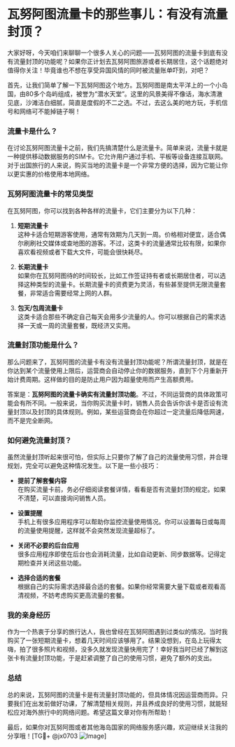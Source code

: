# 瓦努阿图流量卡的那些事儿：有没有流量封顶？

大家好呀，今天咱们来聊聊一个很多人关心的问题——瓦努阿图的流量卡到底有没有流量封顶的功能呢？如果你正计划去瓦努阿图旅游或者长期居住，这个话题绝对值得你关注！毕竟谁也不想在享受异国风情的同时被流量账单吓到，对吧？

首先，让我们简单了解一下瓦努阿图这个地方。瓦努阿图是南太平洋上的一个小岛国，由80多个岛屿组成，被誉为“潜水天堂”。这里的风景美得不像话，海水清澈见底，沙滩洁白细腻，简直是度假的不二之选。不过，去这么美的地方玩，手机信号和网络可不能掉链子啊！

### 流量卡是什么？

在讨论瓦努阿图流量卡之前，我们先搞清楚什么是流量卡。简单来说，流量卡就是一种提供移动数据服务的SIM卡。它允许用户通过手机、平板等设备连接互联网。对于出国旅行的人来说，购买当地的流量卡是一个非常方便的选择，因为它能让你以更实惠的价格使用本地网络。

### 瓦努阿图流量卡的常见类型

在瓦努阿图，你可以找到各种各样的流量卡，它们主要分为以下几种：

1. **短期流量卡**  
   这种卡适合短期游客使用，通常有效期为几天到一周。价格相对便宜，适合偶尔刷刷社交媒体或查地图的游客。不过，这类卡的流量通常比较有限，如果你喜欢看视频或者下载大文件，可能会很快耗尽。

2. **长期流量卡**  
   如果你在瓦努阿图待的时间较长，比如工作签证持有者或长期居住者，可以选择这种类型的流量卡。长期流量卡的资费更为灵活，有些甚至提供无限流量套餐，非常适合需要经常上网的人群。

3. **包天/包周流量卡**  
   这类卡适合那些不确定自己每天会用多少流量的人。你可以根据自己的需求选择一天或一周的流量套餐，既经济又实用。

### 流量封顶功能是什么？

那么问题来了，瓦努阿图的流量卡有没有流量封顶功能呢？所谓流量封顶，就是在你达到某个流量使用上限后，运营商会自动停止你的数据服务，直到下个月重新开始计费周期。这样做的目的是防止用户因为超量使用而产生高额费用。

答案是：**瓦努阿图的流量卡确实有流量封顶功能**。不过，不同运营商的具体政策可能会有所不同。一般来说，当你购买流量卡时，销售人员会告诉你该卡是否设有流量封顶以及封顶的具体规则。例如，某些运营商会在你超过一定流量后降低网速，而不是完全断网。

### 如何避免流量封顶？

虽然流量封顶听起来很可怕，但实际上只要你了解了自己的流量使用习惯，并合理规划，完全可以避免这种情况发生。以下是一些小技巧：

- **提前了解套餐内容**  
  在购买流量卡前，务必仔细阅读套餐详情，看看是否有流量封顶的规定。如果不清楚，可以直接询问销售人员。

- **设置提醒**  
  手机上有很多应用程序可以帮助你监控流量使用情况。你可以设置每日或每周的流量使用提醒，这样就不会突然发现流量超标了。

- **关闭不必要的后台应用**  
  很多应用程序即使在后台也会消耗流量，比如自动更新、同步数据等。记得定期检查并关闭这些功能。

- **选择合适的套餐**  
  根据自己的实际需求选择最合适的套餐。如果你经常需要大量下载或者观看高清视频，不妨考虑购买更高流量的套餐。

### 我的亲身经历

作为一个热衷于分享的旅行达人，我也曾经在瓦努阿图遇到过类似的情况。当时我购买了一张短期流量卡，想着几天时间应该够用了。结果没想到，在岛上玩得太嗨，拍了很多照片和视频，没多久就发现流量快用完了！幸好我当时已经了解到这张卡有流量封顶功能，于是赶紧调整了自己的使用习惯，避免了额外的支出。

### 总结

总的来说，瓦努阿图的流量卡是有流量封顶功能的，但具体情况因运营商而异。只要我们在出发前做好功课，了解清楚相关规则，并且养成良好的使用习惯，就能轻松应对海外旅行中的网络问题。希望这篇文章对你有所帮助！

最后，如果你对瓦努阿图或者其他海岛国家的网络服务感兴趣，欢迎继续关注我的分享哦！[TG💪+ @jx0703 ![Image](https://github.com/user-attachments/assets/dbca1d08-cadb-493c-b0ec-ad6f7a83f270)]